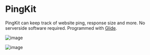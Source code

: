 # PingKit
PingKit can keep track of website ping, response size and more. No serverside software required.
Programmed with [Glide](https://github.com/StormTersteeg/Python-Glide-Framework).

![image](https://user-images.githubusercontent.com/42808385/171974991-d79e89df-f7c8-4102-b08c-92a25dc00e71.png)

![image](https://user-images.githubusercontent.com/42808385/171974892-7a5b1dd6-0bc6-4818-8137-48b204f1cb8b.png)
